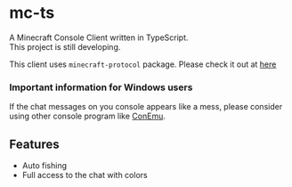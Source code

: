 # mc-ts
A Minecraft Console Client written in TypeScript.\
This project is still developing.

This client uses `minecraft-protocol` package.
Please check it out at [here](https://github.com/PrismarineJS/node-minecraft-protocol)

### Important information for Windows users
If the chat messages on you console appears like a mess,
please consider using other console program like [ConEmu](https://conemu.github.io/).

Features
-
* Auto fishing
* Full access to the chat with colors